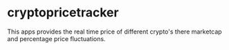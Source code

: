 # cryptopricetracker
This apps provides the real time price of different crypto's  there marketcap and percentage price fluctuations.
